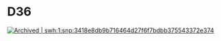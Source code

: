 # D36
<a href="https://archive.softwareheritage.org/swh:1:snp:3418e8db9b716464d27f6f7bdbb375543372e374;origin=https://github.com/RamyTestAccount/D36">
    <img src="https://archive.softwareheritage.org/badge/swh:1:snp:3418e8db9b716464d27f6f7bdbb375543372e374/" alt="Archived | swh:1:snp:3418e8db9b716464d27f6f7bdbb375543372e374"/>
</a>
